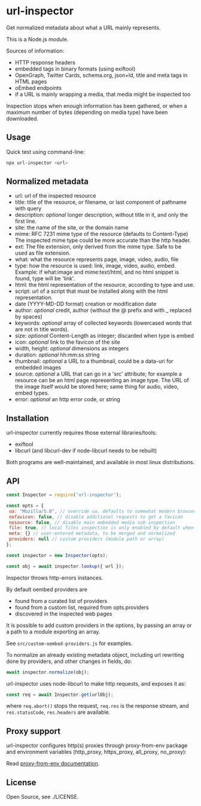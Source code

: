url-inspector
=============

Get normalized metadata about what a URL mainly represents.

This is a Node.js module.

Sources of information:

- HTTP response headers
- embedded tags in binary formats (using exiftool)
- OpenGraph, Twitter Cards, schema.org, json+ld, title and meta tags in HTML pages
- oEmbed endpoints
- if a URL is mainly wrapping a media, that media might be inspected too

Inspection stops when enough information has been gathered, or when a maximum number of bytes (depending on media type) have been downloaded.

Usage
-----

Quick test using command-line:

```sh
npx url-inspector <url>
```

Normalized metadata
-------------------

- url:
  url of the inspected resource
- title:
  title of the resource, or filename, or last component of pathname with query
- description:
  *optional* longer description, without title in it, and only the first line.
- site:
  the name of the site, or the domain name
- mime:
  RFC 7231 mime type of the resource (defaults to Content-Type)
  The inspected mime type could be more accurate than the http header.
- ext:
  The file extension, only derived from the mime type.
  Safe to be used as file extension.
- what:
  what the resource represents
  page, image, video, audio, file
- type:
  how the resource is used:
  link, image, video, audio, embed.
  Example: if what:image and mime:text/html, and no html snippet is found, type will be 'link'.
- html:
  the html representation of the resource, according to type and use.
- script:
  url of a script that must be installed along with the html representation.
- date (YYYY-MD-DD format)
  creation or modification date
- author:
  *optional* credit, author (without the @ prefix and with _ replaced by spaces)
- keywords:
  *optional* array of collected keywords (lowercased words that are not in title words).
- size:
  *optional* Content-Length as integer; discarded when type is embed
- icon:
  *optional* link to the favicon of the site
- width, height:
  *optional* dimensions as integers
- duration:
  *optional* hh:mm:ss string
- thumbnail:
  *optional* a URL to a thumbnail, could be a data-uri for embedded images
- source:
  *optional* a URL that can go in a 'src' attribute; for example a resource can be an html page representing an image type.
  The URL of the image itself would be stored here; same thing for audio, video, embed types.
- error:
  *optional* an http error code, or string

Installation
------------

url-inspector currently requires those external libraries/tools:

- exiftool
- libcurl (and libcurl-dev if node-libcurl needs to be rebuilt)

Both programs are well-maintained, and available in most linux distributions.

API
---

```js
const Inspector = require('url-inspector');

const opts = {
 ua: "Mozilla/5.0", // override ua, defaults to somewhat modern browser
 nofavicon: false, // disable additional requests to get a favicon
 nosource: false, // disable main embedded media sub-inspection
 file: true, // local files inspection is only enabled by default when using CLI
 meta: {} // user-entered metadata, to be merged and normalized
 providers: null // custom providers (module path or array)
};

const inspector = new Inspector(opts);

const obj = await inspector.lookup({ url });

```

Inspector throws http-errors instances.

By default oembed providers are

- found from a curated list of providers
- found from a custom list, required from opts.providers
- discovered in the inspected web pages

It is possible to add custom providers in the options, by passing
an array or a path to a module exporting an array.

See `src/custom-oembed-providers.js` for examples.


To normalize an already existing metadata object, including url rewriting done by providers, and other changes in fields, do:

```js
await inspector.normalize(obj);
```

url-inspector uses node-libcurl to make http requests, and exposes it as:

```js
const req = await Inspector.get(urlObj);
```

where `req.abort()` stops the request, `req.res` is the response stream,
and `res.statusCode`, `res.headers` are available.

Proxy support
-------------

url-inspector configures http(s) proxies through proxy-from-env package
and environment variables (http_proxy, https_proxy, all_proxy, no_proxy):

Read [proxy-from-env documentation](https://github.com/Rob--W/proxy-from-env#environment-variables).

License
-------

Open Source, see ./LICENSE.
